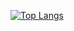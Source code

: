 [![Top Langs](https://github-readme-stats.vercel.app/api/top-langs?username=As1ss)](https://github.com/As1ss/github-readme-stats)


